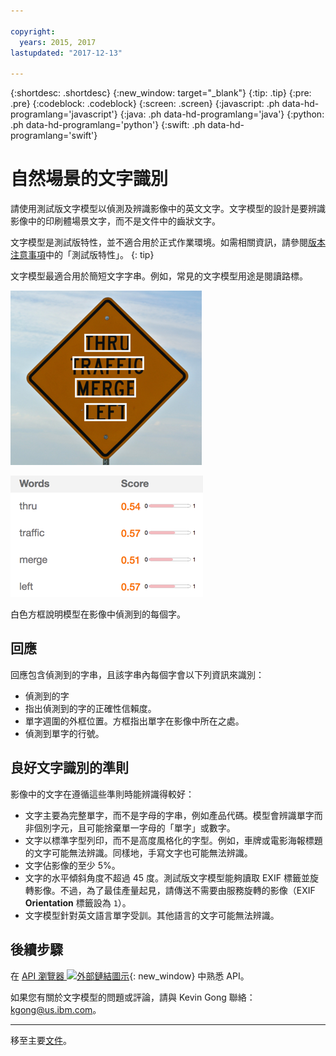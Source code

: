 ```yaml
---

copyright:
  years: 2015, 2017
lastupdated: "2017-12-13"

---
```


{:shortdesc: .shortdesc}
{:new_window: target="_blank"}
{:tip: .tip}
{:pre: .pre}
{:codeblock: .codeblock}
{:screen: .screen}
{:javascript: .ph data-hd-programlang='javascript'}
{:java: .ph data-hd-programlang='java'}
{:python: .ph data-hd-programlang='python'}
{:swift: .ph data-hd-programlang='swift'}

# 自然場景的文字識別

請使用測試版文字模型以偵測及辨識影像中的英文文字。文字模型的設計是要辨識影像中的印刷體場景文字，而不是文件中的齒狀文字。

文字模型是測試版特性，並不適合用於正式作業環境。如需相關資訊，請參閱[版本注意事項](/docs/services/visual-recognition/release-notes.html#beta)中的「測試版特性」。
{: tip}

文字模型最適合用於簡短文字字串。例如，常見的文字模型用途是閱讀路標。

![偵測到的文字週圍有外框的路標](images/road-sign-text-detection.png)

![在路標影像中偵測到的單字和信任評分](images/road-sign-text-response.png)

白色方框說明模型在影像中偵測到的每個字。

## 回應

回應包含偵測到的字串，且該字串內每個字會以下列資訊來識別：

- 偵測到的字
- 指出偵測到的字的正確性信賴度。
- 單字週圍的外框位置。方框指出單字在影像中所在之處。
- 偵測到單字的行號。

## 良好文字識別的準則

影像中的文字在遵循這些準則時能辨識得較好：

- 文字主要為完整單字，而不是字母的字串，例如產品代碼。模型會辨識單字而非個別字元，且可能捨棄單一字母的「單字」或數字。
- 文字以標準字型列印，而不是高度風格化的字型。例如，車牌或電影海報標題的文字可能無法辨識。同樣地，手寫文字也可能無法辨識。
- 文字佔影像的至少 5%。
- 文字的水平傾斜角度不超過 45 度。測試版文字模型能夠讀取 EXIF 標籤並旋轉影像。不過，為了最佳產量起見，請傳送不需要由服務旋轉的影像（EXIF **Orientation** 標籤設為 `1`）。
- 文字模型針對英文語言單字受訓。其他語言的文字可能無法辨識。

## 後續步驟

在 [API 瀏覽器 ![外部鏈結圖示](../../icons/launch-glyph.svg "外部鏈結圖示")](https://text-model-api-explorer.mybluemix.net/apis/visual-recognition-v3#/Text){: new_window} 中熟悉 API。

如果您有關於文字模型的問題或評論，請與 Kevin Gong 聯絡：kgong@us.ibm.com。

---

移至主要[文件](/docs/services/visual-recognition/index.html)。

